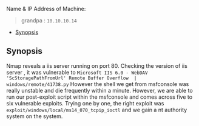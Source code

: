 Name & IP Address of Machine:
> grandpa : `10.10.10.14`
<!-- TOC -->

- [Synopsis](#synopsis)

<!-- /TOC -->



## Synopsis
Nmap reveals a iis server running on port 80. Checking the version of iis server , it was vulnerable to 
`Microsoft IIS 6.0 - WebDAV 'ScStoragePathFromUrl' Remote Buffer Overflow  | windows/remote/41738.py`
However the shell we get from msfconsole was really unstable and die frequently within a minute.
However, we are able to run our post-exploit script within the msfconsole and comes across five to six vulnerable exploits.
Trying one by one, the right exploit was
`exploit/windows/local/ms14_070_tcpip_ioctl`
and we gain a nt authority system on the system.


<!-- ## Tools Used.
- [ ] . -->